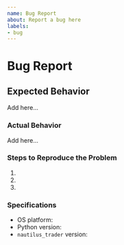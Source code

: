 ```yaml
---
name: Bug Report
about: Report a bug here
labels:
- bug
---
```


# Bug Report

## Expected Behavior

Add here...

### Actual Behavior

Add here...

### Steps to Reproduce the Problem

1.
2.
3.

### Specifications

- OS platform:
- Python version:
- `nautilus_trader` version:
